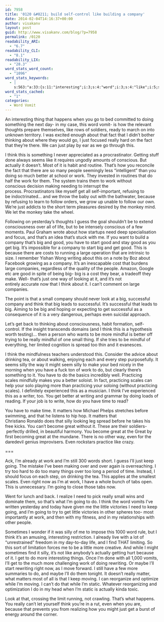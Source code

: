 ```yaml
---
id: 7958
title: '0120 &#8211; build self-control like building a company'
date: 2014-02-04T14:16:37+00:00
author: visakanv
layout: post
guid: http://www.visakanv.com/blog/?p=7958
permalink: /0120
readability_ARI:
  - "6.7"
readability_CLI:
  - "8.1"
readability_LIX:
  - "28.3"
word_stats_word_count:
  - "1096"
word_stats_keywords:
  - |
    s:563:"a:33:{s:11:"interesting";i:3;s:4:"word";i:3;s:4:"like";i:5;s:4:"fact";i:4;s:4:"just";i:6;s:6:"really";i:5;s:5:"think";i:9;s:9:"conscious";i:3;s:8:"actually";i:3;s:6:"people";i:3;s:6:"better";i:4;s:4:"work";i:8;s:7:"because";i:4;s:4:"need";i:3;s:7:"company";i:5;s:4:"good";i:5;s:5:"start";i:3;s:5:"large";i:3;s:4:"make";i:3;s:5:"can't";i:4;s:5:"small";i:3;s:10:"successful";i:4;s:7:"mindful";i:3;s:5:"silly";i:5;s:10:"practicing";i:4;s:6:"scales";i:4;s:4:"time";i:3;s:7:"matters";i:3;s:5:"great";i:4;s:4:"i'll";i:4;s:4:"keep";i:3;s:5:"going";i:5;s:6:"little";i:3;}";
word_stats_cached:
  - "1"
categories:
  - Word Vomit
---
```

An interesting thing that happens when you go to bed committed to doing something the next day- in my case, this word vomit- is how the relevant thoughts prepare themselves, like rows of soldiers, ready to march on into unknown territory. I was excited enough about that fact that I didn&#8217;t bother thinking about where they would go, I just focused really hard on the fact that they&#8217;re there. We can just play by ear as we go through this.

I think this is something I never appreciated as a procrastinator. Getting stuff done always seems like it requires ungodly amounts of conscious. But actually it doesn&#8217;t. Most of it is habit and routine. That&#8217;s how you reconcile the fact that there are so many people seemingly less &#8220;intelligent&#8221; than you doing so much better at school or work. They invested in routines that do half the work for them. The system trains them to work without conscious decision making needing to interrupt the process. Procrastinators like myself get all self-important, refusing to be indoctrinated&#8230; and we throw the baby out with the bathwater, because by refusing to learn to follow orders, we grow up unable to follow our own. We&#8217;re just addicts to the short term pleasures desired by the monkey mind. We let the monkey take the wheel.

Following on yesterday&#8217;s thoughts I guess the goal shouldn&#8217;t be to extend consciousness over all of life, but to be intensely conscious of a few moments. Paul Graham wrote about how startups need deep specialisation and focus, and that&#8217;s an idea that&#8217;s stuck with me. If you want to build a company that&#8217;s big and good, you have to start good and stay good as you get big. It&#8217;s impossible for a company to start big and get good. This is because there are costs to running a large operation that are intrinsic to size. I remember Yishan Wong writing about this on a note by Boz about Facebook growing as a company. It&#8217;s an inescapable cost that burdens large companies, regardless of the quality of the people. Amazon, Google etc are good in spite of being big- big is a cost they bear, a tradeoff they make. Well- that&#8217;s just one way of looking at it, and it&#8217;s not entirely accurate now that I think about it. I can&#8217;t comment on large companies.

The point is that a small company should never look at a big, successful company and think that big leads to successful. It&#8217;s successful that leads to big. Aiming to be big and hoping or expecting to get successful as a consequence of it is a very dangerous, perhaps even suicidal approach.

Let&#8217;s get back to thinking about consciousness, habit formation, self-control. If the insight transcends domains (and I think this is a hypothesis worth testing)&#8230; then a person who wants to be more mindful is better off trying to be really mindful of one small thing. If she tries to be mindful of everything, her limited cognition is spread too thin and it evanesces.

I think the mindfulness teachers understood this. Consider the advice about drinking tea, or about walking, enjoying each and every step purposefully. It seems silly the way it might seem silly to make your bed nicely in the morning when you have a fuck ton of work to do, but clearly there&#8217;s something to it. You have to do the basics incredibly well. Practicing scales mindfully makes you a better soloist. In fact, practicing scales can help your solo playing more than practicing your soloing (without practicing scales). I definitely experienced this as a musician. I think I&#8217;ve experienced this as a writer, too. You get better at writing and grammar by doing loads of reading. If your job is to write, how do you have time to read?

You have to make time. It matters how Michael Phelps stretches before swimming, and that he listens to hip hop. It matters that Christiano Ronaldo does that silly looking leg spread before he takes his free kicks. You can&#8217;t become great without it. These are their soldiers- perfectly drilled, in beautiful harmony. You become great at the Great by first becoming great at the mundane. There is no other way, even for the daredevil genius improvisers. Even rockstars practice like crazy.

===

Ack, I&#8217;m already at work and I&#8217;m still 300 words short. I guess I&#8217;ll just keep going. The mistake I&#8217;ve been making over and over again is overreaching. I try too hard to do too many things over too long a period of time. Instead, I should focus on each step, on drinking the tea. This applies at the smallest scales. Even right now as I&#8217;m at work, I have a whole bunch of tabs open. This is unnecessary. I&#8217;m going to close those tabs now.

Went for lunch and back. I realize I need to pick really small wins and dominate them, so that&#8217;s what I&#8217;m going to do. I think the word vomits I&#8217;ve written yesterday and today have given me the little victories I need to keep going, and I&#8217;m going to try to get little victories in other spheres too- most importantly at work, and then with my fitness, and in my relationships with other people.

Sometimes I wonder if it was silly of me to impose this 1000 word rule, but I think it&#8217;s an amusing, interesting restriction. I already live with a lot of &#8220;unrestrained&#8221; freedom in my day-to-day life, and I find THAT limiting. So this sort of limitation forces me to be a little more creative. And while I might sometimes find it silly, it&#8217;s not like anybody&#8217;s actually getting hurt because of it. I get to do more interesting things. Once I&#8217;m done with all 1,000 vomits, I&#8217;ll get to the much more challenging work of doing rewriting. Or maybe I&#8217;ll start rewriting right now, as I move forward. I still have a few more summaries to do, and maybe I&#8217;ll do them tonight. It doesn&#8217;t really matter, what matters most of all is that I keep moving. I can reorganize and optimize while I&#8217;m moving. I can&#8217;t do that while I&#8217;m static. Whatever reorganizing and optimization I do in my head when I&#8217;m static is actually kinda toxic.

Look at that, crossing the limit running, not crawling. That&#8217;s what happens. You really can&#8217;t let yourself think you&#8217;re in a rut, even when you are, because that prevents you from realizing how you might just get a burst of energy around the corner.